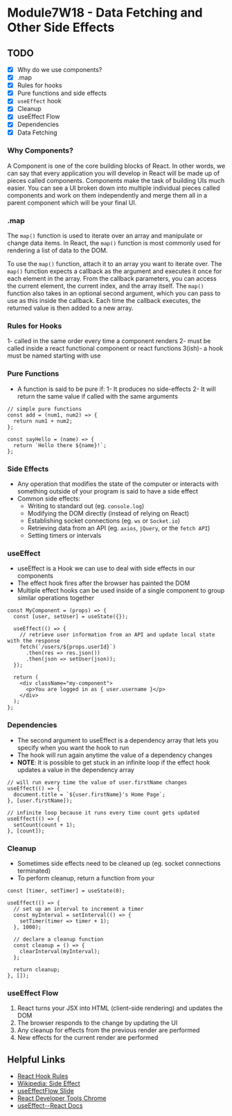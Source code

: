 # Module7W18 - Data Fetching and Other Side Effects

## TODO

- [x] Why do we use components?
- [x] .map
- [x] Rules for hooks
- [x] Pure functions and side effects
- [x] `useEffect` hook
- [x] Cleanup
- [x] useEffect Flow
- [x] Dependencies
- [x] Data Fetching

### Why Components?

A Component is one of the core building blocks of React. In other words, we can say that every application you will develop in React will be made up of pieces called components. Components make the task of building UIs much easier. You can see a UI broken down into multiple individual pieces called components and work on them independently and merge them all in a parent component which will be your final UI.

### .map

The `map()` function is used to iterate over an array and manipulate or change data items. In React, the `map()` function is most commonly used for rendering a list of data to the DOM.

To use the `map()` function, attach it to an array you want to iterate over. The `map()` function expects a callback as the argument and executes it once for each element in the array. From the callback parameters, you can access the current element, the current index, and the array itself. The `map()` function also takes in an optional second argument, which you can pass to use as this inside the callback. Each time the callback executes, the returned value is then added to a new array.

### Rules for Hooks

1- called in the same order every time a component renders
2- must be called inside a react functional component or react functions
3(ish)- a hook must be named starting with use

### Pure Functions

- A function is said to be pure if:
  1- It produces no side-effects
  2- It will return the same value if called with the same arguments

```
// simple pure functions
const add = (num1, num2) => {
  return num1 + num2;
};

const sayHello = (name) => {
  return `Hello there ${name}!`;
};
```

### Side Effects

- Any operation that modifies the state of the computer or interacts with something outside of your program is said to have a side effect
- Common side effects:
  - Writing to standard out (eg. `console.log`)
  - Modifying the DOM directly (instead of relying on React)
  - Establishing socket connections (eg. `ws` or `Socket.io`)
  - Retrieving data from an API (eg. `axios`, `jQuery`, or the `fetch API`)
  - Setting timers or intervals

### useEffect

- useEffect is a Hook we can use to deal with side effects in our components
- The effect hook fires after the browser has painted the DOM
- Multiple effect hooks can be used inside of a single component to group similar operations together

```
const MyComponent = (props) => {
  const [user, setUser] = useState({});

  useEffect(() => {
    // retrieve user information from an API and update local state with the response
    fetch(`/users/${props.userId}`)
      .then(res => res.json())
      .then(json => setUser(json));
  });

  return (
    <div className="my-component">
      <p>You are logged in as { user.username }</p>
    </div>
  );
};
```

### Dependencies

- The second argument to useEffect is a dependency array that lets you specify when you want the hook to run
- The hook will run again anytime the value of a dependency changes
- **NOTE**: It is possible to get stuck in an infinite loop if the effect hook updates a value in the dependency array

```
// will run every time the value of user.firstName changes
useEffect(() => {
  document.title = `${user.firstName}'s Home Page`;
}, [user.firstName]);

// infinite loop because it runs every time count gets updated
useEffect(() => {
  setCount(count + 1);
}, [count]);
```

### Cleanup

- Sometimes side effects need to be cleaned up (eg. socket connections terminated)
- To perform cleanup, return a function from your

```
const [timer, setTimer] = useState(0);

useEffect(() => {
  // set up an interval to increment a timer
  const myInterval = setInterval(() => {
    setTimer(timer => timer + 1);
  }, 1000);

  // declare a cleanup function
  const cleanup = () => {
    clearInterval(myInterval);
  };

  return cleanup;
}, []);
```

### useEffect Flow

1. React turns your JSX into HTML (client-side rendering) and updates the DOM
2. The browser responds to the change by updating the UI
3. Any cleanup for effects from the previous render are performed
4. New effects for the current render are performed

## Helpful Links

- [React Hook Rules](https://reactjs.org/docs/hooks-rules.html)
- [Wikipedia: Side Effect](<https://en.wikipedia.org/wiki/Side_effect_(computer_science)>)
- [useEffectFlow Slide](https://docs.google.com/presentation/d/1OasEv9j7gNeECgEZTyqWlyyujXn52NMZqfbzMOB4_ws/edit#slide=id.g193b6ff73d_0_33)
- [React Developer Tools Chrome](https://chrome.google.com/webstore/detail/react-developer-tools/fmkadmapgofadopljbjfkapdkoienihi?hl=en)
- [useEffect--React Docs](https://reactjs.org/docs/hooks-effect.html)
